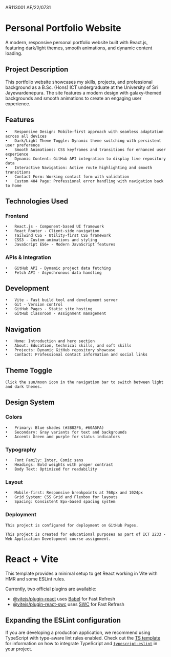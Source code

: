 AR113001
AF/22/0731



# Personal Portfolio Website
A modern, responsive personal portfolio website built with React.js, featuring dark/light themes, smooth animations, and dynamic content loading.
## Project Description
This portfolio website showcases my skills, projects, and professional background as a B.Sc. (Hons) ICT undergraduate at the University of Sri Jayewardenepura. The site features a modern design with galaxy-themed backgrounds and smooth animations to create an engaging user experience.
## Features
    •	Responsive Design: Mobile-first approach with seamless adaptation across all devices
    •	Dark/Light Theme Toggle: Dynamic theme switching with persistent user preference
    •	Smooth Animations: CSS keyframes and transitions for enhanced user experience
    •	Dynamic Content: GitHub API integration to display live repository data
    •	Interactive Navigation: Active route highlighting and smooth transitions
    •	Contact Form: Working contact form with validation
    •	Custom 404 Page: Professional error handling with navigation back to home
## Technologies Used
### Frontend
    •	React.js - Component-based UI framework
    •	React Router - Client-side navigation
    •	Tailwind CSS - Utility-first CSS framework
    •	CSS3 - Custom animations and styling
    •	JavaScript ES6+ - Modern JavaScript features
### APIs & Integration
    •	GitHub API - Dynamic project data fetching
    •	Fetch API - Asynchronous data handling
## Development
    •	Vite - Fast build tool and development server
    •	Git - Version control
    •	GitHub Pages - Static site hosting
    •	GitHub Classroom - Assignment management
## Navigation
    •	Home: Introduction and hero section
    •	About: Education, technical skills, and soft skills
    •	Projects: Dynamic GitHub repository showcase
    •	Contact: Professional contact information and social links
## Theme Toggle
    Click the sun/moon icon in the navigation bar to switch between light and dark themes. 
## Design System
### Colors
    •	Primary: Blue shades (#3B82F6, #60A5FA)
    •	Secondary: Gray variants for text and backgrounds
    •	Accent: Green and purple for status indicators
### Typography
    •	Font Family: Inter, Comic sans
    •	Headings: Bold weights with proper contrast
    •	Body Text: Optimized for readability
### Layout
    •	Mobile-first: Responsive breakpoints at 768px and 1024px
    •	Grid System: CSS Grid and Flexbox for layouts
    •	Spacing: Consistent 8px-based spacing system
### Deployment
    This project is configured for deployment on GitHub Pages.

    This project is created for educational purposes as part of ICT 2233 - Web Application Development course assignment.













# React + Vite

This template provides a minimal setup to get React working in Vite with HMR and some ESLint rules.

Currently, two official plugins are available:

- [@vitejs/plugin-react](https://github.com/vitejs/vite-plugin-react/blob/main/packages/plugin-react) uses [Babel](https://babeljs.io/) for Fast Refresh
- [@vitejs/plugin-react-swc](https://github.com/vitejs/vite-plugin-react/blob/main/packages/plugin-react-swc) uses [SWC](https://swc.rs/) for Fast Refresh

## Expanding the ESLint configuration

If you are developing a production application, we recommend using TypeScript with type-aware lint rules enabled. Check out the [TS template](https://github.com/vitejs/vite/tree/main/packages/create-vite/template-react-ts) for information on how to integrate TypeScript and [`typescript-eslint`](https://typescript-eslint.io) in your project.
